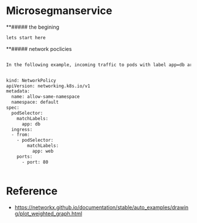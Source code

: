 #  Microsegmanservice

 **##### the begining 
```diff
lets start here
```


 **##### network poclicies
```diff

In the following example, incoming traffic to pods with label app=db are allowed only if they come from a pod with app=web, on port 80.


kind: NetworkPolicy
apiVersion: networking.k8s.io/v1
metadata:
  name: allow-same-namespace
  namespace: default
spec:
  podSelector:
    matchLabels:
      app: db
  ingress:
  - from:
    - podSelector:
        matchLabels:
          app: web
    ports:
      - port: 80
      
```


# Reference 
- https://networkx.github.io/documentation/stable/auto_examples/drawing/plot_weighted_graph.html

